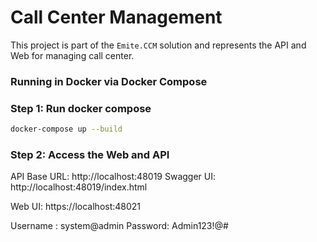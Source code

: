 # Call Center Management

This project is part of the `Emite.CCM` solution and represents the API and Web for managing call center.

### Running in Docker via Docker Compose

### Step 1: Run docker compose
```bash
docker-compose up --build
```

### Step 2: Access the Web and API
API Base URL: http://localhost:48019
Swagger UI: http://localhost:48019/index.html

Web UI: https://localhost:48021

Username : system@admin
Password: Admin123!@#